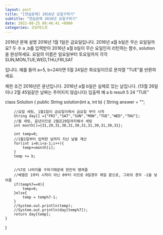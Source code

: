 ```yaml
---
layout: post
title: "[연습문제] 2016년 요일구하기"
subtitle: "연습문제 2016년 요일구하기"
date: 2022-08-25 08:46:41 +0900
categories: 코딩테스트
---
```

2016년
문제 설명
2016년 1월 1일은 금요일입니다. 2016년 a월 b일은 무슨 요일일까요? 두 수 a ,b를 입력받아 2016년 a월 b일이 무슨 요일인지 리턴하는 함수, solution을 완성하세요. 요일의 이름은 일요일부터 토요일까지 각각 SUN,MON,TUE,WED,THU,FRI,SAT

입니다. 예를 들어 a=5, b=24라면 5월 24일은 화요일이므로 문자열 "TUE"를 반환하세요.

제한 조건
2016년은 윤년입니다.
2016년 a월 b일은 실제로 있는 날입니다. (13월 26일이나 2월 45일같은 날짜는 주어지지 않습니다)
입출력 예
a	b	result
5	24	"TUE"





class Solution {
    public String solution(int a, int b) {
        String answer = "";
        
        //요일 세팅, 1월1일이 금요일이래서 금요일 부터 시작
        String day[] ={"FRI","SAT","SUN","MON","TUE","WED","THU"};
        //월 세팅, 윤년이므로 2월은29일까지해서 세팅
        int month[]={31,29,31,30,31,30,31,31,30,31,30,31};
        
        int temp=0;
        //1월1일부터 입력한 날까지 지난 날을 계산
        for(int i=0;i<a-1;i++){
            temp+=month[i];
        }
        temp += b;
        
        
        //%7로 나머지를 구하기때문에 한칸씩 땡껴줌
        //배열은 1부터 시작이 아닌 0부터 이므로 0일경우 제일 끝으로, 그외의 경우 -1을 넣어줌
        if(temp%7==0){
            temp=6;
        }else{
            temp = temp%7-1;
        }
        //System.out.println(temp);
        //System.out.println(day[temp%7]);
        return day[temp];
    }
}
